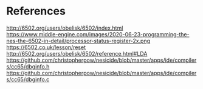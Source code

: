 # References
http://6502.org/users/obelisk/6502/index.html <br>
https://www.middle-engine.com/images/2020-06-23-programming-the-nes-the-6502-in-detail/processor-status-register-2x.png <br>
https://6502.co.uk/lesson/reset <br>
http://6502.org/users/obelisk/6502/reference.html#LDA <br>
https://github.com/christopherpow/nesicide/blob/master/apps/ide/compilers/cc65/dbginfo.h <br>
https://github.com/christopherpow/nesicide/blob/master/apps/ide/compilers/cc65/dbginfo.c <br>
